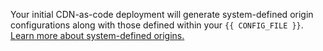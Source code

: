 <Callout type="info">

Your initial CDN-as-code deployment will generate system-defined origin configurations along with those defined within your `{{ CONFIG_FILE }}`. [Learn more about system-defined origins.](/applications/basics/origins#system-defined-origins)

</Callout>
